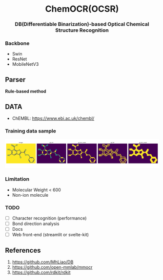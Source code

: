 <h1 align="center">
ChemOCR(OCSR)
</h1>

<h3 align="center">
DB(Differentiable Binarization)-based Optical Chemical Structure Recognition  
</h3> 

### Backbone

- Swin
- ResNet
- MobileNetV3

## Parser
**Rule-based method**

## DATA

- ChEMBL: https://www.ebi.ac.uk/chembl/

### Training data sample
<img src="data/sample_data.png">

### Limitation
- Molecular Weight < 600
- Non-ion molecule

### TODO
- [ ] Character recognition (performance)
- [ ] Bond direction analysis
- [ ] Docs
- [ ] Web front-end (streamlit or svelte-kit)

## References

1. https://github.com/MhLiao/DB
2. https://github.com/open-mmlab/mmocr
3. https://github.com/rdkit/rdkit
